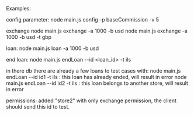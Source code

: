 Examples:

config parameter:
node main.js config -p baseCommission -v 5

exchange
node main.js exchange -a 1000 -b usd
node main.js exchange -a 1000 -b usd -t gbp

loan:
node main.js loan -a 1000 -b usd

end loan:
node main.js endLoan --id <loan_id> -t ils

in there db there are already a few loans to test cases with:
node main.js endLoan --id id1 -t ils : this loan has already ended, will result in error
node main.js endLoan --id id2 -t ils : this loan belongs to another store, will result in error

permissions:
added "store2" with only exchange permission, the client should send this id to test. 
